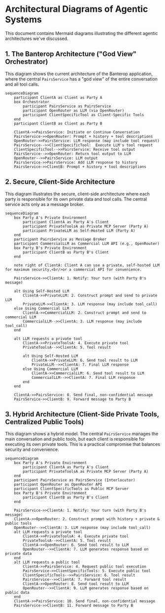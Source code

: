 # Architectural Diagrams of Agentic Systems

This document contains Mermaid diagrams illustrating the different agentic architectures we've discussed.

## 1. The Banterop Architecture ("God View" Orchestrator)

This diagram shows the current architecture of the Banterop application, where the central `PairsService` has a "god view" of the entire conversation and all tool calls.

```mermaid
sequenceDiagram
    participant ClientA as Client as Party A
    box Orchestrator
        participant PairsService as PairsService
        participant OpenRouter as LLM (via OpenRouter)
        participant ClientSpecificTool as Client-Specific Tools
    end
    participant ClientB as Client as Party B

    ClientA->>PairsService: Initiate or Continue Conversation
    PairsService->>OpenRouter: Prompt + history + tool descriptions
    OpenRouter->>PairsService: LLM response (may include tool request)
    PairsService-->>ClientSpecificTool:  Execute LLM's tool request
    ClientSpecificTool-->>PairsService: Receive tool output
    PairsService-->>OpenRouter: Return tool output to LLM
    OpenRouter-->>PairsService: LLM output
    PairsService->>PairsService: Add LLM response to history
    PairsService->>ClientB: Prompt + history + tool descriptions
```


## 2. Secure, Client-Side Architecture

This diagram illustrates the secure, client-side architecture where each party is responsible for its own private data and tool calls. The central service acts only as a message broker.

```mermaid
sequenceDiagram
    box Party A's Private Environment
        participant ClientA as Party A's Client
        participant PrivateToolsA as Private MCP Server (Party A)
        participant PrivateLLM as Self-Hosted LLM (Party A)
    end
    participant PairsService as Message Broker
    participant CommercialLLM as Commercial LLM API (e.g., OpenRouter)
    box Party B's Private Environment
        participant ClientB as Party B's Client
    end

    note right of ClientA: Client A can use a private, self-hosted LLM for maximum security,<br/>or a commercial API for convenience.

    PairsService->>ClientA: 1. Notify: Your turn (with Party B's message)
    
    alt Using Self-Hosted LLM
        ClientA->>PrivateLLM: 2. Construct prompt and send to private LLM
        PrivateLLM->>ClientA: 3. LLM response (may include tool_call)
    else Using Commercial LLM
        ClientA->>CommercialLLM: 2. Construct prompt and send to commercial LLM
        CommercialLLM-->>ClientA: 3. LLM response (may include tool_call)
    end

    alt LLM requests a private tool
        ClientA->>PrivateToolsA: 4. Execute private tool
        PrivateToolsA-->>ClientA: 5. Tool result
        
        alt Using Self-Hosted LLM
            ClientA->>PrivateLLM: 6. Send tool result to LLM
            PrivateLLM-->>ClientA: 7. Final LLM response
        else Using Commercial LLM
            ClientA->>CommercialLLM: 6. Send tool result to LLM
            CommercialLLM-->>ClientA: 7. Final LLM response
        end
    end

    ClientA->>PairsService: 8. Send final, non-confidential message
    PairsService->>ClientB: 9. Forward message to Party B
```

## 3. Hybrid Architecture (Client-Side Private Tools, Centralized Public Tools)

This diagram shows a hybrid model. The central `PairsService` manages the main conversation and public tools, but each client is responsible for executing its own private tools. This is a practical compromise that balances security and convenience.

```mermaid
sequenceDiagram
    box Party A's Private Environment
        participant ClientA as Party A's Client
        participant PrivateToolsA as Private MCP Server (Party A)
    end
    participant PairsService as PairsService (Interlocutor)
    participant OpenRouter as OpenRouter API
    participant ClientSpecificTools as Public MCP Server
    box Party B's Private Environment
        participant ClientB as Party B's Client
    end

    PairsService->>ClientA: 1. Notify: Your turn (with Party B's message)
    ClientA->>OpenRouter: 2. Construct prompt with history + private & public tools
    OpenRouter-->>ClientA: 3. LLM response (may include tool_call)
    alt LLM requests a private tool
        ClientA->>PrivateToolsA: 4. Execute private tool
        PrivateToolsA-->>ClientA: 5. Tool result
        ClientA->>OpenRouter: 6. Send tool result to LLM
        OpenRouter-->>ClientA: 7. LLM generates response based on private data
    end
    alt LLM requests a public tool
        ClientA->>PairsService: 4. Request public tool execution
        PairsService->>ClientSpecificTools: 5. Execute public tool
        ClientSpecificTools-->>PairsService: 6. Tool result
        PairsService-->>ClientA: 7. Forward tool result
        ClientA->>OpenRouter: 8. Send tool result to LLM
        OpenRouter-->>ClientA: 9. LLM generates response based on public data
    end
    ClientA->>PairsService: 10. Send final, non-confidential message
    PairsService->>ClientB: 11. Forward message to Party B
```

